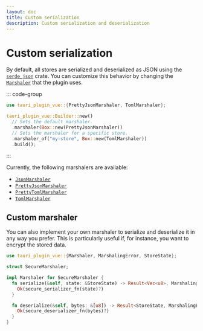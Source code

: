 ```yaml
---
layout: doc
title: Custom serialization
description: Custom serialization and deserialization
---
```


# Custom serialization

By default, all stores are serialized and deserialized as JSON using the [`serde_json`](https://docs.rs/serde_json/latest/serde_json/index.html) crate. You can customize this behavior by changing the [`Marshaler`](https://docs.rs/tauri-plugin-vue/latest/tauri_plugin_vue/trait.Marshaler.html) that the plugin uses.

::: code-group

```rust [src-tauri/src/lib.rs]
use tauri_plugin_vue::{PrettyJsonMarshaler, TomlMarshaler};

tauri_plugin_vue::Builder::new()
  // Sets the default marshaler.
  .marshaler(Box::new(PrettyJsonMarshaler))
  // Sets the marshaler for a specific store.
  .marshaler_of("my-store", Box::new(TomlMarshaler))
  .build();
```

:::

Currently, the following marshalers are available:

- [`JsonMarshaler`](https://docs.rs/tauri-plugin-vue/latest/tauri_plugin_vue/struct.JsonMarshaler.html)
- [`PrettyJsonMarshaler`](https://docs.rs/tauri-plugin-vue/latest/tauri_plugin_vue/struct.PrettyJsonMarshaler.html)
- [`PrettyTomlMarshaler`](https://docs.rs/tauri-plugin-vue/latest/tauri_plugin_vue/struct.PrettyTomlMarshaler.html)
- [`TomlMarshaler`](https://docs.rs/tauri-plugin-vue/latest/tauri_plugin_vue/struct.TomlMarshaler.html)

## Custom marshaler

You can also implement your own marshaler to serialize and deserialize it in any way you prefer. This is particularly useful if, for instance, you want to encrypt the stored data.

```rust
use tauri_plugin_vue::{Marshaler, MarshalingError, StoreState};

struct SecureMarshaler;

impl Marshaler for SecureMarshaler {
  fn serialize(&self, state: &StoreState) -> Result<Vec<u8>, MarshalingError> {
    Ok(secure_serializer_fn(state)?)
  }

  fn deserialize(&self, bytes: &[u8]) -> Result<StoreState, MarshalingError> {
    Ok(secure_deserializer_fn(bytes)?)
  }
}
```
